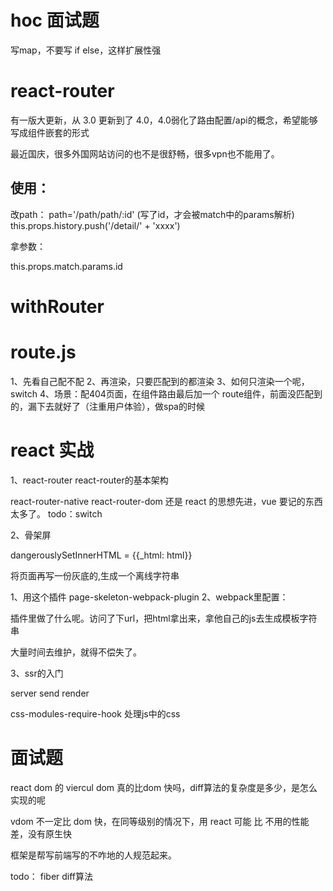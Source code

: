 # hoc 面试题

写map，不要写 if else，这样扩展性强

# react-router

有一版大更新，从 3.0 更新到了 4.0，4.0弱化了路由配置/api的概念，希望能够写成组件嵌套的形式

最近国庆，很多外国网站访问的也不是很舒畅，很多vpn也不能用了。

## 使用：

改path：
path='/path/path/:id' (写了id，才会被match中的params解析)
this.props.history.push('/detail/' + 'xxxx')

拿参数：

this.props.match.params.id

# withRouter

# route.js

1、先看自己配不配
2、再渲染，只要匹配到的都渲染
3、如何只渲染一个呢，switch
4、场景：配404页面，在组件路由最后加一个 route组件，前面没匹配到的，漏下去就好了（注重用户体验），做spa的时候

# react 实战

1、react-router
react-router的基本架构

react-router-native
react-router-dom
还是 react 的思想先进，vue 要记的东西太多了。
todo：switch

2、骨架屏

dangerouslySetInnerHTML = {{_html: html}}

将页面再写一份灰底的,生成一个离线字符串

1、用这个插件 page-skeleton-webpack-plugin
2、webpack里配置：

插件里做了什么呢。访问了下url，把html拿出来，拿他自己的js去生成模板字符串

大量时间去维护，就得不偿失了。

3、ssr的入门

server send render

css-modules-require-hook 处理js中的css

# 面试题

react dom 的 viercul dom 真的比dom 快吗，diff算法的复杂度是多少，是怎么实现的呢

vdom 不一定比 dom 快，在同等级别的情况下，用 react 可能 比 不用的性能差，没有原生快

框架是帮写前端写的不咋地的人规范起来。

todo：
fiber
diff算法


